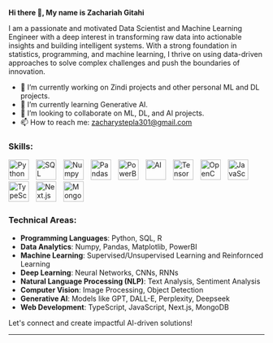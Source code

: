 
**Hi there 👋, My name is Zachariah Gitahi**  

I am a passionate and motivated Data Scientist and Machine Learning Engineer with a deep interest in transforming raw data into actionable insights and building intelligent systems. With a strong foundation in statistics, programming, and machine learning, I thrive on using data-driven approaches to solve complex challenges and push the boundaries of innovation.

- 🔭 I’m currently working on Zindi projects and other personal ML and DL projects.
- 🌱 I’m currently learning Generative AI.
- 🤝 I’m looking to collaborate on ML, DL, and AI projects.
- 📫 How to reach me: zacharystepla301@gmail.com



### Skills:
<p align="left">
  <img src="https://img.icons8.com/color/48/000000/python.png" alt="Python" style="margin-right: 10px;" width="40" height="40"/> 
  <img src="https://img.icons8.com/color/48/000000/sql.png" alt="SQL" style="margin-right: 10px;" width="40" height="40"/>
  <img src="https://img.icons8.com/color/48/000000/numpy.png" alt="Numpy" style="margin-right: 10px;" width="40" height="40"/>
  <img src="https://img.icons8.com/color/48/000000/pandas.png" alt="Pandas" style="margin-right: 10px;" width="40" height="40"/>
 
  <img src="https://img.icons8.com/color/48/000000/power-bi.png" alt="PowerBI" style="margin-right: 10px;" width="40" height="40"/>
  <img src="https://img.icons8.com/color/48/000000/artificial-intelligence.png" alt="AI" style="margin-right: 10px;" width="40" height="40"/>
  <img src="https://img.icons8.com/color/48/000000/tensorflow.png" alt="TensorFlow" style="margin-right: 10px;" width="40" height="40"/>
  
  <img src="https://img.icons8.com/color/48/000000/opencv.png" alt="OpenCV" style="margin-right: 10px;" width="40" height="40"/>

  <img src="https://img.icons8.com/color/48/000000/javascript.png" alt="JavaScript" style="margin-right: 10px;" width="40" height="40"/>
  <img src="https://img.icons8.com/color/48/000000/typescript.png" alt="TypeScript" style="margin-right: 10px;" width="40" height="40"/>
  <img src="https://img.icons8.com/color/48/000000/nextjs.png" alt="Next.js" style="margin-right: 10px;" width="40" height="40"/>
  <img src="https://img.icons8.com/color/48/000000/mongodb.png" alt="MongoDB" style="margin-right: 10px;" width="40" height="40"/>
</p>

### Technical Areas:
- **Programming Languages**: Python, SQL, R
- **Data Analytics**: Numpy, Pandas, Matplotlib, PowerBI
- **Machine Learning**: Supervised/Unsupervised Learning and Reinfornced Learning
- **Deep Learning**: Neural Networks, CNNs, RNNs
- **Natural Language Processing (NLP)**: Text Analysis, Sentiment Analysis
- **Computer Vision**: Image Processing, Object Detection
- **Generative AI**: Models like GPT, DALL-E, Perplexity, Deepseek
- **Web Development**: TypeScript, JavaScript, Next.js, MongoDB

Let's connect and create impactful AI-driven solutions!

---

